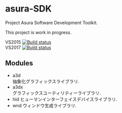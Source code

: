 # asura-SDK
Project Asura Software Development Toolkit.

This project is work in progress.

VS2015 [![Build status](https://ci.appveyor.com/api/projects/status/19xhfhxly7bthnvh?svg=true)](https://ci.appveyor.com/project/ProjectAsura/asura-sdk)  
VS2017 [![Build status](https://ci.appveyor.com/api/projects/status/87v880ck9olcspjy?svg=true)](https://ci.appveyor.com/project/ProjectAsura/asura-sdk-6x1dn)  

## Modules

* a3d  
  抽象化グラフィックスライブラリ.
* a3dx  
  グラフィックスユーティリティーライブラリ.
* hid
  ヒューマンインターフェイスデバイスライブラリ.
* wnd
  ウィンドウ生成ライブラリ.
